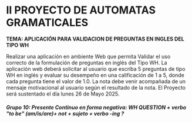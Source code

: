 # II PROYECTO DE AUTOMATAS GRAMATICALES
**TEMA: APLICACIÓN PARA VALIDACION DE PREGUNTAS EN INGLES DEL TIPO WH**

Realizar una aplicación en ambiente Web que permita Validar el uso correcto de la formulación 
de preguntas en inglés del Tipo WH.
La aplicación web deberá solicitar al usuario que escriba 5 preguntas de tipo WH en inglés y 
evaluar su desempeño en una calificación de 1 a 5, donde cada pregunta tiene el valor de 1.0. La 
nota debe venir acompañada de un mensaje motivacional al usuario según el resultado de la nota. 
El Proyecto será sustentado el día lunes 26 de Mayo 2025.

##### Grupo 10: Presente Continuo en forma negativa: WH QUESTION + verbo "to be" (am/is/are)+ not + sujeto + verbo -ing ?


